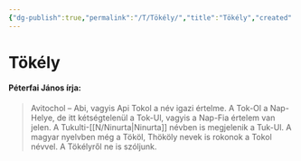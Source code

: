 ```yaml
---
{"dg-publish":true,"permalink":"/T/Tökély/","title":"Tökély","created":"2024-02-10T20:10","updated":"2024-10-26T00:39"}
---
```



# Tökély

#### Péterfai János írja:

> Avitochol – Abi, vagyis Api Tokol a név igazi értelme. A Tok-Ol a Nap-Helye, de itt kétségtelenül a Tok-Ul, vagyis a Nap-Fia értelem van jelen. A Tukulti-[[N/Ninurta\|Ninurta]] névben is megjelenik a Tuk-Ul. A magyar nyelvben még a Tököl, Thököly nevek is rokonok a Tokol névvel. A Tökélyről ne is szóljunk.  